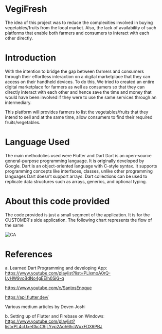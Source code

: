 # VegiFresh
The idea of this project was to reduce the complexities involved in buying vegetables/fruits from the local market. Also, the lack of availability of such platforms that enable both farmers and consumers to interact with each other directly.

# Introduction
With the intention to bridge the gap between farmers and consumers through their effortless interaction on a digital marketplace that they can access on their handheld devices.
To do this, We tried to created an entire digital marketplace for farmers as well as consumers so that they can directly interact with each other and hence save the time and money that would have been involved if they were to use the same services through an intermediary.

This platform will provides farmers to list the vegetables/fruits that they intend to sell and at the same time, allow consumers to find their required fruits/vegetables.

# Language Used
The main methodolies used were Flutter and Dart
Dart is an open-source general-purpose programming language. It is originally developed by Google. Dart is an object-oriented language with C-style syntax. It supports programming concepts like interfaces, classes, unlike other programming languages Dart doesn’t support arrays. Dart collections can be used to replicate data structures such as arrays, generics, and optional typing.

# About this code provided
The code provided is just a small segment of the application. It is for the CUSTOMER's side application. The following chart represents the flow of the same

![CA](https://user-images.githubusercontent.com/67193023/110131285-fff78780-7def-11eb-944d-a60cc71cb5f8.JPG)

# References
a. Learned Dart Programming and developing App:
https://www.youtube.com/playlist?list=PLlxmoA0rQ-LyHW9voBdNo4gEEIh0SjG-q

https://www.youtube.com/c/SantosEnoque

https://api.flutter.dev/

Various medium articles by Deven Joshi

b. Setting up of Flutter and Firebase on Windows:
https://www.youtube.com/playlist?list=PL4cUxeGkcC9jLYyp2Aoh6hcWuxFDX6PBJ


